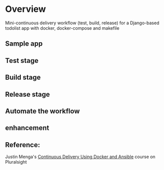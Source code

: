 # Overview
Mini-continuous delivery workflow (test, build, release) for a Django-based todolist app with docker, docker-compose and makefile

## Sample app

## Test stage

## Build stage

## Release stage

## Automate the workflow

## enhancement

## Reference: 
Justin Menga's [Continuous Delivery Using Docker and Ansible](https://app.pluralsight.com/library/courses/docker-ansible-continuous-delivery/table-of-contents) course on Pluralsight 
